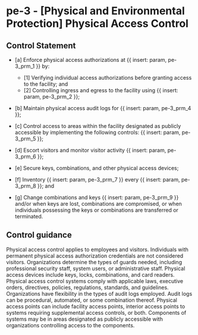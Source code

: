 # pe-3 - \[Physical and Environmental Protection\] Physical Access Control

## Control Statement

- \[a\] Enforce physical access authorizations at {{ insert: param, pe-3_prm_1 }} by:

  - \[1\] Verifying individual access authorizations before granting access to the facility; and
  - \[2\] Controlling ingress and egress to the facility using {{ insert: param, pe-3_prm_2 }};

- \[b\] Maintain physical access audit logs for {{ insert: param, pe-3_prm_4 }};

- \[c\] Control access to areas within the facility designated as publicly accessible by implementing the following controls: {{ insert: param, pe-3_prm_5 }};

- \[d\] Escort visitors and monitor visitor activity {{ insert: param, pe-3_prm_6 }};

- \[e\] Secure keys, combinations, and other physical access devices;

- \[f\] Inventory {{ insert: param, pe-3_prm_7 }} every {{ insert: param, pe-3_prm_8 }}; and

- \[g\] Change combinations and keys {{ insert: param, pe-3_prm_9 }} and/or when keys are lost, combinations are compromised, or when individuals possessing the keys or combinations are transferred or terminated.

## Control guidance

Physical access control applies to employees and visitors. Individuals with permanent physical access authorization credentials are not considered visitors. Organizations determine the types of guards needed, including professional security staff, system users, or administrative staff. Physical access devices include keys, locks, combinations, and card readers. Physical access control systems comply with applicable laws, executive orders, directives, policies, regulations, standards, and guidelines. Organizations have flexibility in the types of audit logs employed. Audit logs can be procedural, automated, or some combination thereof. Physical access points can include facility access points, interior access points to systems requiring supplemental access controls, or both. Components of systems may be in areas designated as publicly accessible with organizations controlling access to the components.

